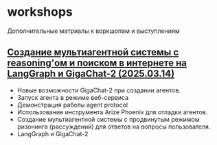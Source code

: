 # workshops
Дополнительные матриалы к воркшопам и выступлениям

## [Создание мультиагентной системы с reasoning'ом и поиском в интернете на LangGraph и GigaChat-2 (2025.03.14)](agentic_reasoning/README.md)
- Новые возможности GigaChat-2 при создании агентов.
- Запуск агента в режиме веб-сервиса
- Демонстрация работы agent protocol
- Использование инструмента Arize Phoenix для отладки агентов.
- Создание мультиагентной системы с продвинутым режимом ризонинга (рассуждений) для ответов на вопросы пользователя.
- LangGraph и GigaChat-2